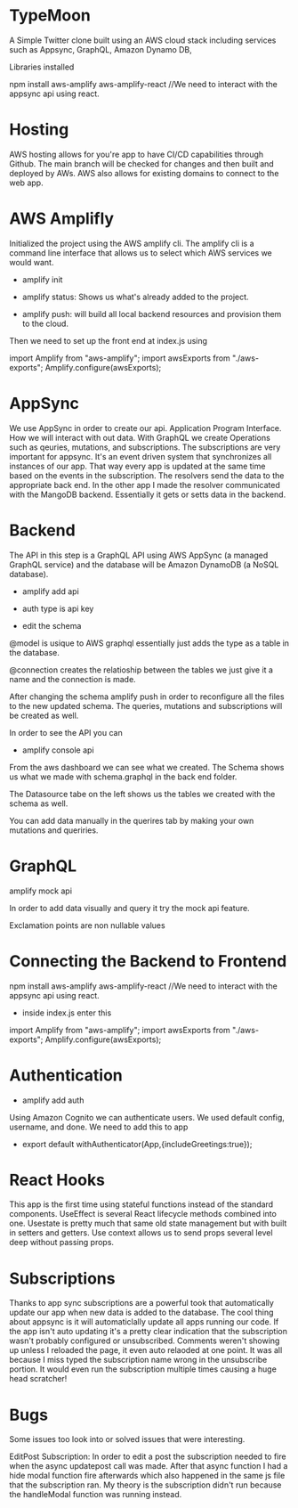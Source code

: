 # TypeMoon
A Simple Twitter clone built using an AWS cloud stack including services such as Appsync, GraphQL, Amazon Dynamo DB, 


Libraries installed

npm install aws-amplify aws-amplify-react //We need to interact with the appsync api using react.

# Hosting

AWS hosting allows for you're app to have CI/CD capabilities through Github. The main branch will be checked for changes and then built and deployed by AWs.
AWS also allows for existing domains to connect to the web app.

# AWS Amplifly

Initialized the project using the AWS amplify cli. The amplify cli is a command line interface that allows us to select which AWS services we would want. 

* amplify init

* amplify status: Shows us what's already added to the project.

* amplify push: will build all local backend resources and provision them to the cloud.

Then we need to set up the front end at index.js using

import Amplify from "aws-amplify";
import awsExports from "./aws-exports";
Amplify.configure(awsExports);

# AppSync

We use AppSync in order to create our api. Application Program Interface. How we will interact with out data.
With GraphQL we create Operations such as qeuries, mutations, and subscriptions. The subscriptions are very important for appsync. It's an event
driven system that synchronizes all instances of our app. That way every app is updated at the same time based on the events in the subscription.
The resolvers send the data to the appropriate back end. In the other app I made the resolver communicated with the MangoDB backend. Essentially it
gets or setts data in the backend.


# Backend

The API in this step is a GraphQL API using AWS AppSync (a managed GraphQL service) and the database will be Amazon DynamoDB (a NoSQL database).

* amplify add api

* auth type is api key

* edit the schema

@model is usique to AWS graphql essentially just adds the type as a table in the database.

@connection creates the relatioship between the tables we just give it a name and the connection is made.

After changing the schema amplify push in order to reconfigure all the files to the new updated schema. The queries, mutations and subscriptions will be created as well.

In order to see the API you can 

* amplify console api

From the aws dashboard we can see what we created. The Schema shows us what we made with schema.graphql in the back end folder.

The Datasource tabe on the left shows us the tables we created with the schema as well.

You can add data manually in the querires tab by making your own mutations and queriries.

# GraphQL

amplify mock api

In order to add data visually and query it try the mock api feature. 

Exclamation points are non nullable values


# Connecting the Backend to Frontend

npm install aws-amplify aws-amplify-react //We need to interact with the appsync api using react.

* inside index.js enter this

import Amplify from "aws-amplify";
import awsExports from "./aws-exports";
Amplify.configure(awsExports);


# Authentication

* amplify add auth


Using Amazon Cognito we can authenticate users. We used default config, username, and done.
We need to add this to app 

* export default withAuthenticator(App,{includeGreetings:true});


# React Hooks

This app is the first time using stateful functions instead of the standard components. UseEffect is several React lifecycle methods combined into one.
Usestate is pretty much that same old state management but with built in setters and getters. Use context allows us to send props several level deep without 
passing props.


# Subscriptions

Thanks to app sync subscriptions are a powerful took that automatically update our app when new data is added to the database. The cool thing about appsync is it will automaticlally
update all apps running our code. If the app isn't auto updating it's a pretty clear indication that the subscription wasn't probably configured or unsubscribed. Comments weren't showing
up unless I reloaded the page, it even auto relaoded at one point. It was all because I miss typed the subscription name wrong in the unsubscribe portion. It would even run the subscription multiple times
causing a huge head scratcher!

# Bugs

Some issues too look into or solved issues that were interesting. 


EditPost Subscription:  In order to edit a post the subscription needed to fire when the async updatepost call was made. After that async function I had a hide modal function fire afterwards which also happened in the same js file that the subscription ran. My theory is the subscription didn't run because the handleModal function was running instead. 






